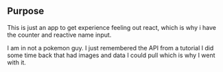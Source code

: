 
## Purpose

This is just an app to get experience feeling out react, which is why i have the counter and reactive name input.  

I am in not a pokemon guy.  I just remembered the API from a tutorial I did some time back that had images and data I could pull which is why I went with it.  
